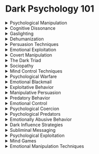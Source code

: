 

# Dark Psychology 101

<details>
<summary>Psychological Manipulation</summary>

- The use of psychological tactics to control or influence another person's thoughts, feelings, or behavior.

- Understanding psychological manipulation is crucial for recognizing and defending against manipulation attempts.

- Recognizing manipulation tactics can protect against unwanted influence.

</details>

<details>
<summary>Cognitive Dissonance</summary>

- The discomfort arising from holding conflicting beliefs or attitudes.

- Exploiting cognitive dissonance can encourage behavior that aligns with a new commitment or belief.

- People may change their behavior to reduce the discomfort of cognitive dissonance.

</details>

<details>
<summary>Gaslighting</summary>

- A form of manipulation that seeks to make the victim doubt their own perception, memory, or sanity.

- Gaslighting can lead to emotional confusion and vulnerability, making individuals more susceptible to influence.

- Undermining someone's confidence in their own judgment can open them to manipulation.

</details>

<details>
<summary>Dehumanization</summary>

- Treating others as less than human, often to justify harm or exploitation.

- Exploiting dehumanization can make it easier to manipulate or harm others without guilt or empathy.

- Seeing others as less than human can desensitize individuals to their suffering.

</details>

<details>
<summary>Persuasion Techniques</summary>

- Strategies used to influence people's beliefs or actions through logic, emotion, or social pressure.

- Understanding persuasion techniques can help one resist or counteract them when used for manipulation.

- Recognizing persuasive tactics can protect against unwanted influence.

</details>

<details>
<summary>Emotional Exploitation</summary>

- The act of manipulating someone's emotions to gain an advantage or control over them.

- Emotional exploitation can lead to emotional distress and vulnerability, making individuals more receptive to influence.

- Exploiting emotions can guide decisions and behavior indirectly.

</details>

<details>
<summary>Covert Manipulation</summary>

- Secretly influencing or controlling others without their awareness or consent.

- Recognizing covert manipulation tactics is essential for guarding against hidden influence attempts.

- Awareness of covert manipulation can protect against unwanted influence.

</details>

<details>
<summary>The Dark Triad</summary>

- A set of personality traits: Machiavellianism, narcissism, and psychopathy, associated with manipulative and unethical behavior.

- Understanding the Dark Triad traits can help identify individuals who may engage in manipulative behavior.

- Awareness of these traits can protect against manipulation by such individuals.

</details>

<details>
<summary>Sociopathy</summary>

- A personality disorder characterized by a lack of empathy and disregard for others' rights.

- Exploiting sociopathy can involve manipulating someone who lacks empathy or remorse.

- Individuals with sociopathic traits may be more susceptible to manipulation.

</details>

<details>
<summary>Mind Control Techniques</summary>

- Methods used to manipulate and control a person's thoughts, beliefs, or actions.

- Recognizing mind control techniques is crucial for guarding against attempts to control one's mind.

- Awareness of these techniques can protect against unwanted influence.

</details>

<details>
<summary>Psychological Warfare</summary>

- The use of psychological tactics to influence an opponent's behavior or decisions in a conflict or competition.

- Understanding psychological warfare tactics is essential for resisting manipulation in competitive or adversarial situations.

- Recognizing these tactics can protect against unwanted influence.

</details>

<details>
<summary>Emotional Blackmail</summary>

- Using emotional manipulation to pressure someone into compliance or concessions.

- Recognizing emotional blackmail can protect against unwanted influence and emotional manipulation.

- Awareness of emotional blackmail tactics can counteract them.

</details>

<details>
<summary>Exploitative Behavior</summary>

- Taking advantage of others for personal gain, often at their expense.

- Exploiting vulnerable individuals can make them more compliant or open to influence.

- Recognizing exploitative behavior is essential for guarding against manipulation.

</details>

<details>
<summary>Manipulative Persuasion</summary>

- The use of persuasive tactics to influence someone's decisions or actions for personal benefit.

- Recognizing manipulative persuasion is crucial for guarding against attempts to manipulate one's choices.

- Awareness of these tactics can protect against unwanted influence.

</details>

<details>
<summary>Predatory Behavior</summary>

- Acting in a predatory manner to exploit or harm others.

- Exploiting predatory behavior can involve manipulating someone who exhibits predatory tendencies.

- Individuals engaging in predatory behavior may be more susceptible to manipulation.

</details>

<details>
<summary>Emotional Control</summary>

- The ability to regulate and manipulate one's own and others' emotions for personal gain.

- Understanding emotional control tactics can help one recognize and defend against attempts to manipulate emotions.

- Awareness of emotional control can protect against unwanted influence.

</details>

<details>
<summary>Psychological Coercion</summary>

- Forcing or compelling someone to do something against their will through psychological means.

- Recognizing psychological coercion is essential for guarding against attempts to manipulate or control behavior.

- Awareness of coercion tactics can protect against unwanted influence.

</details>

<details>
<summary>Psychological Predators</summary>

- Individuals who use psychological tactics to exploit or harm others for personal gain.

- Understanding the characteristics and behaviors of psychological predators can help one identify and protect against manipulation.

- Recognizing psychological predators is crucial for guarding against manipulation.

</details>

<details>
<summary>Emotionally Abusive Behavior</summary>

- Engaging in patterns of behavior aimed at undermining someone's self-worth and emotional well-being.

- Exploiting emotionally abusive behavior can involve manipulating someone who is subjected to emotional abuse.

- Victims of emotional abuse may be more susceptible to manipulation.

</details>

<details>
<summary>Dark Influence Strategies</summary>

- Strategies and tactics used to exert influence over others through deception, intimidation, or manipulation.

- Understanding dark influence strategies is crucial for recognizing and resisting attempts to manipulate or control behavior.

- Awareness of these strategies can protect against unwanted influence.

</details>

<details>
<summary>Subliminal Messaging</summary>

- The use of hidden or subtle messages to influence someone's thoughts or behavior without their awareness.

- Recognizing subliminal messaging is essential for guarding against attempts to manipulate through hidden cues.

- Awareness of subliminal messaging can protect against unwanted influence.

</details>

<details>
<summary>Psychological Exploitation</summary>

- The act of taking advantage of someone's vulnerabilities, insecurities, or weaknesses for personal gain.

- Exploiting psychological vulnerabilities can make individuals more compliant or open to manipulation.

- Recognizing psychological exploitation is crucial for guarding against manipulation.

</details>

<details>
<summary>Mind Games</summary>

- Psychological tactics and strategies used to manipulate or deceive others for personal benefit.

- Understanding mind games is essential for recognizing and resisting attempts to manipulate through psychological gamesmanship.

- Awareness of mind games can protect against unwanted influence.

</details>

<details>
<summary>Emotional Manipulation Techniques</summary>

- Specific techniques and methods used to manipulate or control someone's emotions.

- Recognizing emotional manipulation techniques is crucial for guarding against attempts to manipulate emotions.

- Awareness of these techniques can protect against unwanted influence.

</details>
